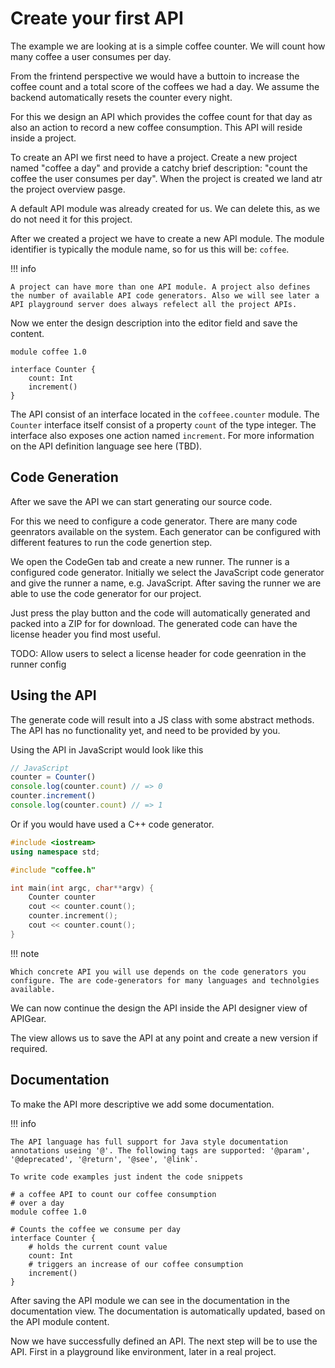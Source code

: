 # Create your first API

The example we are looking at is a simple coffee counter. We will count how many coffee a user consumes per day.

From the frintend perspective we would have a buttoin to increase the coffee count and a total score of the coffees we had a day. We assume the backend automatically resets the counter every night.

For this we design an API which provides the coffee count for that day as also an action to record a new coffee consumption. This API will reside inside a project.

To create an API we first need to have a project. Create a new project named "coffee a day" and provide a catchy brief description: "count the coffee the user consumes per day". When the project is created we land atr the project overview pasge.

A default API module was already created for us. We can delete this, as we do not need it for this project.

After we created a project we have to create a new API module. The module identifier is typically the module name, so for us this will be: `coffee`.


!!! info

    A project can have more than one API module. A project also defines the number of available API code generators. Also we will see later a API playground server does always refelect all the project APIs.


Now we enter the design description into the editor field and save the content.

```
module coffee 1.0

interface Counter {
    count: Int
    increment()
}
```

The API consist of an interface located in the `coffeee.counter` module. The `Counter` interface itself consist of a property `count` of the type integer. The interface also exposes one action named `increment`. For more information on the API definition language see here (TBD).


## Code Generation

After we save the API we can start generating our source code.

For this we need to configure a code generator. There are many code geenrators available on the system. Each generator can be configured with different features to run the code genertion step.


We open the CodeGen tab and create a new runner. The runner is a configured code generator. Initially we select the JavaScript code generator and give the runner a name, e.g. JavaScript. After saving the runner we are able to use the code generator for our project.

Just press the play button and the code will automatically generated and packed into a ZIP for for download. The generated code can have the license header you find most useful.

TODO: Allow users to select a license header for code geenration in the runner config

## Using the API

The generate code will result into a JS class with some abstract methods. The API has no functionality yet, and need to be provided by you.

Using the API in JavaScript would look like this


```javascript
// JavaScript
counter = Counter()
console.log(counter.count) // => 0
counter.increment()
console.log(counter.count) // => 1
```



Or if you would have used a C++ code generator.

```c++
#include <iostream>
using namespace std;

#include "coffee.h"

int main(int argc, char**argv) {
    Counter counter
    cout << counter.count();
    counter.increment();
    cout << counter.count();
}
```

!!! note

    Which concrete API you will use depends on the code generators you configure. The are code-generators for many languages and technolgies available.

We can now continue the design the API inside the API designer view of APIGear.

The view allows us to save the API at any point and create a new version if required.

## Documentation

To make the API more descriptive we add some documentation.

!!! info

    The API language has full support for Java style documentation annotations useing '@'. The following tags are supported: '@param', '@deprecated', '@return', '@see', '@link'.

    To write code examples just indent the code snippets




```
# a coffee API to count our coffee consumption
# over a day
module coffee 1.0

# Counts the coffee we consume per day
interface Counter {
    # holds the current count value
    count: Int
    # triggers an increase of our coffee consumption
    increment()
}
```

After saving the API module we can see in the documentation in the documentation view. The documentation is automatically updated, based on the API module content.


Now we have successfully defined an API. The next step will be to use the API. First in a playground like environment, later in a real project.
